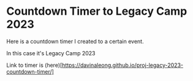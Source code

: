 # Countdown Timer to Legacy Camp 2023

Here is a countdown timer I created to a certain event.

In this case it's Legacy Camp 2023

Link to timer is (here)[https://davinaleong.github.io/proj-legacy-2023-countdown-timer/]
